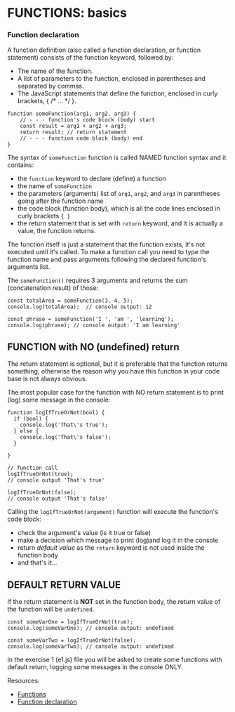 # FUNCTIONS: basics #

### Function declaration ###
A function definition (also called a function declaration, or function statement) consists of the function 
keyword, followed by:

 * The name of the function.
 * A list of parameters to the function, enclosed in parentheses and separated by commas.
 * The JavaScript statements that define the function, enclosed in curly brackets, { /* … */ }.

```JS
function someFunction(arg1, arg2, arg3) {
    // - - - function's code block (body) start
    const result = arg1 + arg2 + arg3;
    return result; // return statement
    // - - - function code block (body) end
}
```

The syntax of `someFunction` function is called NAMED function syntax and it contains:

 - the `function` keyword to declare (define) a function
 - the name of `someFunction`
 - the parameters (arguments) list  of `arg1`, `arg2`, and `arg3` in parentheses going after the function name
 - the code block (function body), which is all the code lines enclosed in curly brackets `{ }`
 - the return statement that is set with `return` keyword, and it is actually a value, the function returns.

 The function itself is just a statement that the function exists, it's not executed until it's called. 
 To make a function call you need to type the function name and pass arguments following the declared function's arguments list.

 The ```someFunction()``` requires 3 arguments and returns the sum (concatenation result) of those:

 ```JS
const totalArea = someFunction(3, 4, 5);
console.log(totalArea);  // console output: 12

const phrase = someFunction('I ', 'am ', 'learning');
console.log(phrase); // console output: 'I am learning'
 ```

## FUNCTION with NO (undefined) return ##

The return statement is optional, but it is preferable that the function returns something, otherwise the 
reason why you have this function in your code base is not always obvious.

The most popular case for the function with NO return statement is to print (log) some message in the console:

```JS
function logIfTrueOrNot(bool) {
  if (bool) {
    console.log('That\'s true');
  } else {
    console.log('That\'s false');
  }
    
}

// function call
logIfTrueOrNot(true);
// console output 'That's true'

logIfTrueOrNot(false);
// console output 'That's false'
```

Calling the `logIfTrueOrNot(argument)` function will execute the function's code block:
- check the argument's value (is it true or false)
- make a decision which message to print (log)and log it in the console
- return *default value* as the `return` keyword is not used inside the function body
- and that's it...

## DEFAULT RETURN VALUE ##

If the return statement is **NOT** set in the function body, the return value of the function will be `undefined`.

```JS
const someVarOne = logIfTrueOrNot(true);
console.log(someVarOne); // console output: undefined

const someVarTwo = logIfTrueOrNot(false);
console.log(someVarTwo); // console output: undefined
```

In the exercise 1 (e1.js) file you will be asked to create some functions with default return, logging 
some messages in the console ONLY.

Resources:
  * [Functions](https://developer.mozilla.org/en-US/docs/Web/JavaScript/Guide/Functions)
  * [Function declaration](https://developer.mozilla.org/en-US/docs/Web/JavaScript/Reference/Statements/function)
